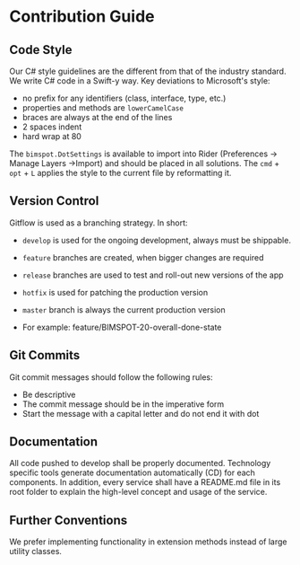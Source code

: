 # Contribution Guide

## Code Style

Our C# style guidelines are the different from that of the industry
standard. We write C# code in a Swift-y way. Key deviations to 
Microsoft's style:

* no prefix for any identifiers (class, interface, type, etc.)
* properties and methods are `lowerCamelCase`
* braces are always at the end of the lines
* 2 spaces indent
* hard wrap at 80

The `bimspot.DotSettings` is available to import into Rider
(Preferences -> Manage Layers ->Import) and should be placed
in all solutions. The `cmd` + `opt` + `L` applies the style to the
current file by reformatting it.

## Version Control

Gitflow is used as a branching strategy. In short:

* `develop` is used for the ongoing development, always must be shippable.
* `feature` branches are created, when bigger changes are required
* `release` branches are used to test and roll-out new versions of the app
* `hotfix` is used for patching the production version
* `master` branch is always the current production version

* For example: feature/BIMSPOT-20-overall-done-state

## Git Commits

Git commit messages should follow the following rules:
* Be descriptive
* The commit message should be in the imperative form
* Start the message with a capital letter and do not end it with dot

## Documentation

All code pushed to develop shall be properly documented. Technology
specific tools generate documentation automatically (CD) for each
components. In addition, every service shall have a README.md file
in its root folder to explain the high-level concept and usage of the 
service.


## Further Conventions

We prefer implementing functionality in extension methods instead of large
utility classes.

